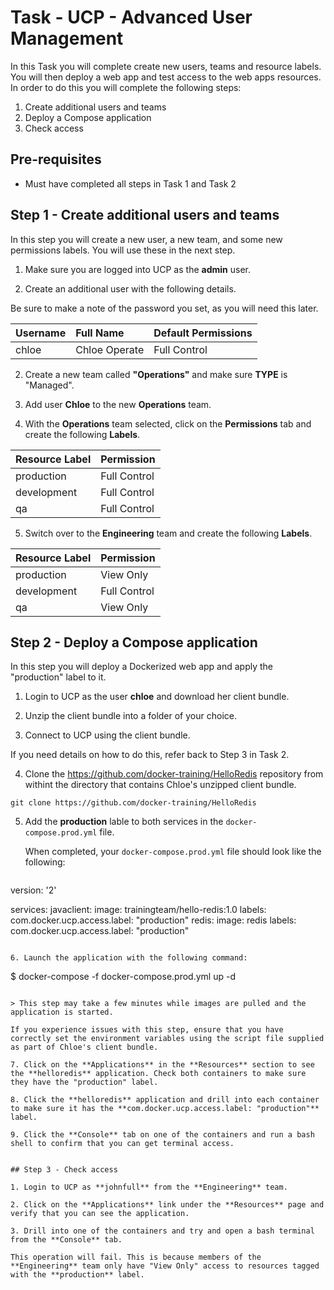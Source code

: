 # Task - UCP - Advanced User Management

In this Task you will complete create new users, teams and resource labels. You will then deploy a web app and test access to the web apps resources. In order to do this you will complete the following steps:

1. Create additional users and teams
2. Deploy a Compose application
3. Check access

## Pre-requisites

- Must have completed all steps in Task 1 and Task 2

## Step 1 - Create additional users and teams

In this step you will create a new user, a new team, and some new permissions labels. You will use these in the next step.

1. Make sure you are logged into UCP as the **admin** user.

2. Create an additional user with the following details.

  Be sure to make a note of the password you set, as you will need this later.

| Username   | Full Name       | Default Permissions  |
| :--------- | :-----------    | :------------------- |
| chloe      | Chloe Operate   | Full Control         |


2. Create a new team called **"Operations"** and make sure **TYPE** is "Managed".

3. Add user **Chloe** to the new **Operations** team.

4. With the **Operations** team selected, click on the **Permissions** tab and create the following **Labels**.

| Resource Label   |   Permission         |
| :-------------   |   :------------------|
| production       |   Full Control       |
| development      |   Full Control       |
| qa               |   Full Control       |

5. Switch over to the **Engineering** team and create the following **Labels**.

| Resource Label   |   Permission         |
| :-------------   |   :------------------|
| production       |   View Only          |
| development      |   Full Control       |
| qa               |   View Only          |


## Step 2 - Deploy a Compose application

In this step you will deploy a Dockerized web app and apply the "production" label to it.

1. Login to UCP as the user **chloe** and download her client bundle.

2. Unzip the client bundle into a folder of your choice.

3. Connect to UCP using the client bundle.

  If you need details on how to do this, refer back to Step 3 in Task 2.

4. Clone the https://github.com/docker-training/HelloRedis repository from withint the directory that contains Chloe's unzipped client bundle.

  ```
  git clone https://github.com/docker-training/HelloRedis
  ```

5. Add the **production** lable to both services in the `docker-compose.prod.yml` file.

   When completed, your `docker-compose.prod.yml` file should look like the following:
   
   
   ```
version: '2'

services:
  javaclient:
    image: trainingteam/hello-redis:1.0
    labels:
      com.docker.ucp.access.label: "production"
  redis:
    image: redis
    labels:
      com.docker.ucp.access.label: "production"
	  
   ```

6. Launch the application with the following command:

  ```
  $ docker-compose -f docker-compose.prod.yml up -d
  ```

  > This step may take a few minutes while images are pulled and the application is started.

  If you experience issues with this step, ensure that you have correctly set the environment variables using the script file supplied as part of Chloe's client bundle.

7. Click on the **Applications** in the **Resources** section to see the **helloredis** application. Check both containers to make sure they have the "production" label.

8. Click the **helloredis** application and drill into each container to make sure it has the **com.docker.ucp.access.label: "production"** label.

9. Click the **Console** tab on one of the containers and run a bash shell to confirm that you can get terminal access.


## Step 3 - Check access

1. Login to UCP as **johnfull** from the **Engineering** team.

2. Click on the **Applications** link under the **Resources** page and verify that you can see the application.

3. Drill into one of the containers and try and open a bash terminal from the **Console** tab.

  This operation will fail. This is because members of the **Engineering** team only have "View Only" access to resources tagged with the **production** label.